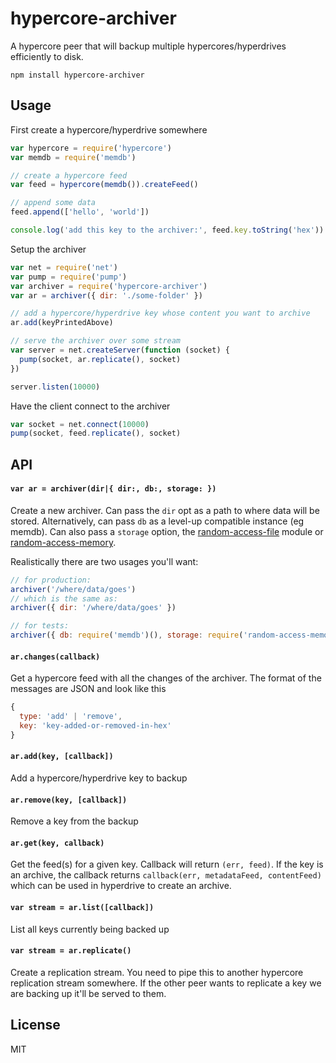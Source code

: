 # hypercore-archiver

A hypercore peer that will backup multiple hypercores/hyperdrives efficiently to disk.

```
npm install hypercore-archiver
```

## Usage

First create a hypercore/hyperdrive somewhere

``` js
var hypercore = require('hypercore')
var memdb = require('memdb')

// create a hypercore feed
var feed = hypercore(memdb()).createFeed()

// append some data
feed.append(['hello', 'world'])

console.log('add this key to the archiver:', feed.key.toString('hex'))
```

Setup the archiver

``` js
var net = require('net')
var pump = require('pump')
var archiver = require('hypercore-archiver')
var ar = archiver({ dir: './some-folder' })

// add a hypercore/hyperdrive key whose content you want to archive
ar.add(keyPrintedAbove)

// serve the archiver over some stream
var server = net.createServer(function (socket) {
  pump(socket, ar.replicate(), socket)
})

server.listen(10000)
```

Have the client connect to the archiver

``` js
var socket = net.connect(10000)
pump(socket, feed.replicate(), socket)
```

## API

#### `var ar = archiver(dir|{ dir:, db:, storage: })`

Create a new archiver. Can pass the `dir` opt as a path to where data will be stored. Alternatively, can pass `db` as a level-up compatible instance (eg memdb). Can also pass a `storage` option, the [random-access-file](https://github.com/mafintosh/random-access-file) module or [random-access-memory](https://github.com/mafintosh/random-access-memory).

Realistically there are two usages you'll want:

```js
// for production:
archiver('/where/data/goes')
// which is the same as:
archiver({ dir: '/where/data/goes' })

// for tests:
archiver({ db: require('memdb')(), storage: require('random-access-memory') })
```

#### `ar.changes(callback)`

Get a hypercore feed with all the changes of the archiver. The format of the messages are JSON and look like this

``` js
{
  type: 'add' | 'remove',
  key: 'key-added-or-removed-in-hex'
}
```

#### `ar.add(key, [callback])`

Add a hypercore/hyperdrive key to backup

#### `ar.remove(key, [callback])`

Remove a key from the backup

#### `ar.get(key, callback)`

Get the feed(s) for a given key. Callback will return `(err, feed)`. If the key is an archive, the callback returns `callback(err, metadataFeed, contentFeed)` which can be used in hyperdrive to create an archive.

#### `var stream = ar.list([callback])`

List all keys currently being backed up

#### `var stream = ar.replicate()`

Create a replication stream. You need to pipe this to another hypercore replication stream somewhere.
If the other peer wants to replicate a key we are backing up it'll be served to them.

## License

MIT
